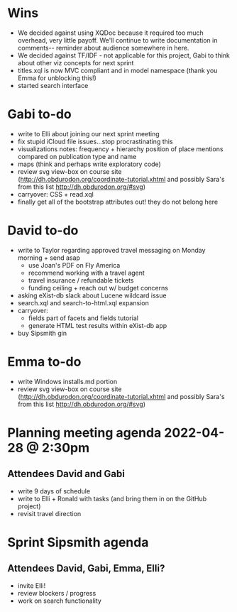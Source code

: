 # Wins
- We decided against using XQDoc because it required too much overhead, very little payoff. We'll continue to write documentation in comments-- reminder about audience somewhere in here.
- We decided against TF/IDF - not applicable for this project, Gabi to think about other viz concepts for next sprint
- titles.xql is now MVC compliant and in model namespace (thank you Emma for unblocking this!)
- started search interface

# Gabi to-do
- write to Elli about joining our next sprint meeting
- fix stupid iCloud file issues...stop procrastinating this
- visualizations notes: frequency + hierarchy position of place mentions compared on publication type and name
- maps (think and perhaps write exploratory code)
- review svg view-box on course site (http://dh.obdurodon.org/coordinate-tutorial.xhtml and possibly Sara's from this list http://dh.obdurodon.org/#svg)
- carryover: CSS + read.xql
- finally get all of the bootstrap attributes out! they do not belong here

# David to-do
- write to Taylor regarding approved travel messaging on Monday morning + send asap
    - use Joan's PDF on Fly America
    - recommend working with a travel agent
    - travel insurance / refundable tickets
    - funding ceiling + reach out w/ budget concerns
- asking eXist-db slack about Lucene wildcard issue
- search.xql and search-to-html.xql expansion
- carryover: 
    - fields part of facets and fields tutorial
    - generate HTML test results within eXist-db app
- buy Sipsmith gin

# Emma to-do
- write Windows installs.md portion
- review svg view-box on course site (http://dh.obdurodon.org/coordinate-tutorial.xhtml and possibly Sara's from this list http://dh.obdurodon.org/#svg)

# Planning meeting agenda 2022-04-28 @ 2:30pm
## Attendees David and Gabi
- write 9 days of schedule
- write to Elli + Ronald with tasks (and bring them in on the GitHub project)
- revisit travel direction

# Sprint Sipsmith agenda
## Attendees David, Gabi, Emma, Elli?
- invite Elli!
- review blockers / progress
- work on search functionality